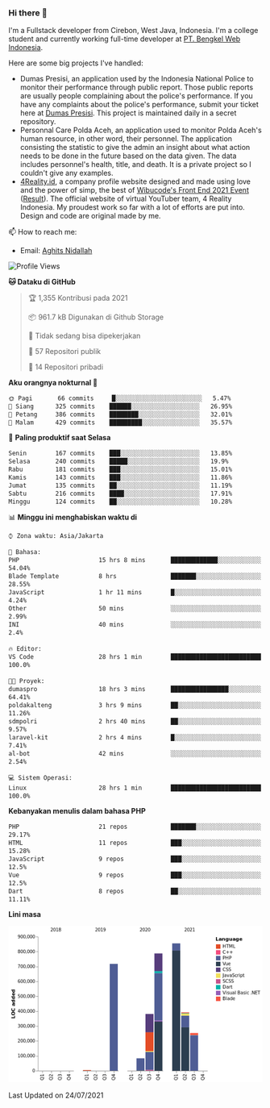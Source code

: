 ### Hi there 👋
I'm a Fullstack developer from Cirebon, West Java, Indonesia. I'm a college student and currently working full-time developer at [PT. Bengkel Web Indonesia](https://github.com/PT-Bengkel-Web-Indonesia).

Here are some big projects I've handled:
- Dumas Presisi, an application used by the Indonesia National Police to monitor their performance through public report. Those public reports are usually people complaining about the police's performance. If you have any complaints about the police's performance, submit your ticket here at [Dumas Presisi](https://dumaspresisi.polri.go.id/dumaspro). This project is maintained daily in a secret repository.
- Personnal Care Polda Aceh, an application used to monitor Polda Aceh's human resource, in other word, their personnel. The application consisting the statistic to give the admin an insight about what action needs to be done in the future based on the data given. The data includes personnel's health, title, and death. It is a private project so I couldn't give any examples.
- [4Reality.id](https://4reality.id), a company profile website designed and made using love and the power of simp, the best of [Wibucode's Front End 2021 Event](https://github.com/wibucode02/submision-event-frontend-2021) ([Result](https://github.com/wibucode02/top-5-pemenang-event-front-end-wibucode-2021)). The official website of virtual YouTuber team, 4 Reality Indonesia. My proudest work so far with a lot of efforts are put into. Design and code are original made by me.

📫 How to reach me:
- Email: [Aghits Nidallah](mailto:yourlovelydev@gmail.com)

<!--START_SECTION:waka-->
![Profile Views](http://img.shields.io/badge/Profil%20dilihat-0-blue)

**🐱 Dataku di GitHub** 

> 🏆 1,355 Kontribusi pada 2021
 > 
> 📦 961.7 kB Digunakan di Github Storage 
 > 
> 🚫 Tidak sedang bisa dipekerjakan
 > 
> 📜 57 Repositori publik 
 > 
> 🔑 14 Repositori pribadi  
 > 
**Aku orangnya nokturnal 🦉** 

```text
🌞 Pagi       66 commits     █░░░░░░░░░░░░░░░░░░░░░░░░   5.47% 
🌆 Siang      325 commits    ██████░░░░░░░░░░░░░░░░░░░   26.95% 
🌃 Petang     386 commits    ████████░░░░░░░░░░░░░░░░░   32.01% 
🌙 Malam      429 commits    █████████░░░░░░░░░░░░░░░░   35.57%

```
📅 **Paling produktif saat Selasa** 

```text
Senin        167 commits    ███░░░░░░░░░░░░░░░░░░░░░░   13.85% 
Selasa       240 commits    █████░░░░░░░░░░░░░░░░░░░░   19.9% 
Rabu         181 commits    ███░░░░░░░░░░░░░░░░░░░░░░   15.01% 
Kamis        143 commits    ███░░░░░░░░░░░░░░░░░░░░░░   11.86% 
Jumat        135 commits    ██░░░░░░░░░░░░░░░░░░░░░░░   11.19% 
Sabtu        216 commits    ████░░░░░░░░░░░░░░░░░░░░░   17.91% 
Minggu       124 commits    ██░░░░░░░░░░░░░░░░░░░░░░░   10.28%

```


📊 **Minggu ini menghabiskan waktu di** 

```text
⌚︎ Zona waktu: Asia/Jakarta

💬 Bahasa: 
PHP                      15 hrs 8 mins       █████████████░░░░░░░░░░░░   54.04% 
Blade Template           8 hrs               ███████░░░░░░░░░░░░░░░░░░   28.55% 
JavaScript               1 hr 11 mins        █░░░░░░░░░░░░░░░░░░░░░░░░   4.24% 
Other                    50 mins             ░░░░░░░░░░░░░░░░░░░░░░░░░   2.99% 
INI                      40 mins             ░░░░░░░░░░░░░░░░░░░░░░░░░   2.4%

🔥 Editor: 
VS Code                  28 hrs 1 min        █████████████████████████   100.0%

🐱‍💻 Proyek: 
dumaspro                 18 hrs 3 mins       ████████████████░░░░░░░░░   64.41% 
poldakalteng             3 hrs 9 mins        ██░░░░░░░░░░░░░░░░░░░░░░░   11.26% 
sdmpolri                 2 hrs 40 mins       ██░░░░░░░░░░░░░░░░░░░░░░░   9.57% 
laravel-kit              2 hrs 4 mins        █░░░░░░░░░░░░░░░░░░░░░░░░   7.41% 
al-bot                   42 mins             ░░░░░░░░░░░░░░░░░░░░░░░░░   2.54%

💻 Sistem Operasi: 
Linux                    28 hrs 1 min        █████████████████████████   100.0%

```

**Kebanyakan menulis dalam bahasa PHP** 

```text
PHP                      21 repos            ███████░░░░░░░░░░░░░░░░░░   29.17% 
HTML                     11 repos            ███░░░░░░░░░░░░░░░░░░░░░░   15.28% 
JavaScript               9 repos             ███░░░░░░░░░░░░░░░░░░░░░░   12.5% 
Vue                      9 repos             ███░░░░░░░░░░░░░░░░░░░░░░   12.5% 
Dart                     8 repos             ██░░░░░░░░░░░░░░░░░░░░░░░   11.11%

```


**Lini masa**

![Chart not found](https://raw.githubusercontent.com/NikarashiHatsu/NikarashiHatsu/master/charts/bar_graph.png) 


 Last Updated on 24/07/2021
<!--END_SECTION:waka-->
